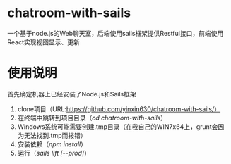 # chatroom-with-sails
一个基于node.js的Web聊天室，后端使用sails框架提供Restful接口，前端使用React实现视图显示、更新

# 使用说明
首先确定机器上已经安装了Node.js和Sails框架

1. clone项目（URL:https://github.com/yinxin630/chatroom-with-sails/）
2. 在终端中跳转到项目目录（*cd chatroom-with-sails*）
3. Windows系统可能需要创建.tmp目录（在我自己的WIN7x64上，grunt会因为无法找到.tmp而报错）
3. 安装依赖（*npm install*）
4. 运行（*sails lift [--prod]*）